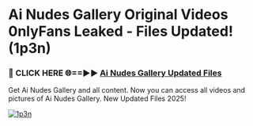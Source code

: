 # Ai Nudes Gallery Original Videos 0nlyFans Leaked - Files Updated! (1p3n)

<h3>🔴 CLICK HERE 🌐==►► <a href="https://tinyurl.com/5h6xmrr3" rel="nofollow">Ai Nudes Gallery Updated Files</a></h3>

Get Ai Nudes Gallery and all content. Now you can access all videos and pictures of Ai Nudes Gallery. New Updated Files 2025!

[![1p3n](https://i.imgur.com/KVD873Z.gif)](https://tinyurl.com/5h6xmrr3)
